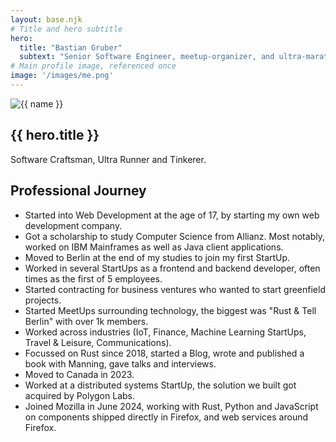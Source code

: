 ```yaml
---
layout: base.njk
# Title and hero subtitle
hero:
  title: "Bastian Gruber"
  subtext: "Senior Software Engineer, meetup-organizer, and ultra-marathon enthusiast living on Nova Scotia’s South Shore."
# Main profile image, referenced once
image: '/images/me.png'
---
```


<section class="about-hero">
  <div class="about-hero__content">
      <img src="{{ image }}" alt="{{ name }}" class="about__image">
    <h1 class="about-hero__title">{{ hero.title }}</h1>
    <p class="about-hero__description">
        Software Craftsman, Ultra Runner and Tinkerer.
    </p>
  </div>
</section>

<section class="about-content">
  <div class="about-content__container">
    <h2>Professional Journey</h2>
    <ul class="about-journey">
      <li>Started into Web Development at the age of 17, by starting my own web development company.</li>
      <li>Got a scholarship to study Computer Science from Allianz. Most notably, worked on IBM Mainframes as well as Java client applications.</li>
      <li>Moved to Berlin at the end of my studies to join my first StartUp.</li>
      <li>Worked in several StartUps as a frontend and backend developer, often times as the first of 5 employees.</li>
      <li>Started contracting for business ventures who wanted to start greenfield projects.</li>
      <li>Started MeetUps surrounding technology, the biggest was "Rust & Tell Berlin" with over 1k members.</li>
      <li>Worked across industries (IoT, Finance, Machine Learning StartUps, Travel & Leisure, Communications).</li>
      <li>Focussed on Rust since 2018, started a Blog, wrote and published a book with Manning, gave talks and interviews.</li>
      <li>Moved to Canada in 2023.</li>
      <li>Worked at a distributed systems StartUp, the solution we built got acquired by Polygon Labs.</li>
      <li>Joined Mozilla in June 2024, working with Rust, Python and JavaScript on components shipped directly in Firefox, and web services around Firefox.</li>
    </ul>
  </div>
</section>
